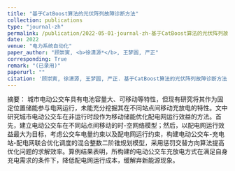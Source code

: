 ```yaml
---
title: "基于CatBoost算法的光伏阵列故障诊断方法"
collection: publications
type: "journal-zh"
permalink: /publication/2022-05-01-journal-zh-基于CatBoost算法的光伏阵列故障诊断方法
date: 2022
venue: "电力系统自动化"
paper_author: "顾崇寅, <b>徐潇源*</b>, 王梦圆, 严正"
corresponding: True
remark: "(已录用)"
paperurl: ""
citation: '顾崇寅, 徐潇源, 王梦圆, 严正. 基于CatBoost算法的光伏阵列故障诊断方法[J]. 电力系统自动化, 2022.'
---
```


摘要：
城市电动公交车具有电池容量大、可移动等特性，但现有研究将其作为固定位置储能参与电网运行，未能充分挖掘其在不同站点间移动充放电的特性。文中研究城市电动公交车在非运行时段作为移动储能优化配电网运行效益的方法。首先，建立电动公交车在不同站点间移动的时-空网络模型；然后，以配电网运行效益最大为目标，考虑公交车电量约束以及配电网运行约束，构建电动公交车-充电站-配电网联合优化调度的混合整数二阶锥规划模型，采用惩罚交替方向算法提高优化问题的求解效率。算例结果表明，所构建的电动公交车充放电方式在满足自身充电需求的条件下，降低配电网运行成本，缓解弃新能源现象。